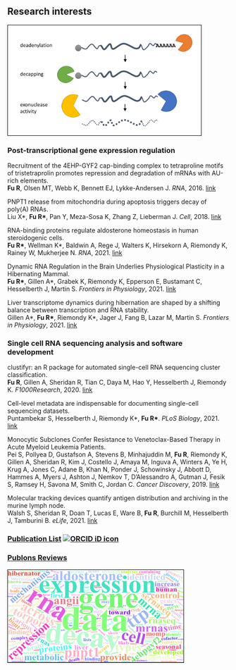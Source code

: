 ## Research interests
<img align="center" width="399" height="210" src="decay.jpg" style="padding:20px;border:1px solid black;background-color:white;" title="Countless Pacmans have been drawn in my career.">

### Post-transcriptional gene expression regulation

Recruitment of the 4EHP-GYF2 cap-binding complex to tetraproline motifs of tristetraprolin promotes repression and degradation of mRNAs with AU-rich elements.<br> __Fu R__, Olsen MT, Webb K, Bennett EJ, Lykke-Andersen J. _RNA_, 2016. [link](https://rnajournal.cshlp.org/content/22/3/373.full)

PNPT1 release from mitochondria during apoptosis triggers decay of poly(A) RNAs.<br> Liu X*, __Fu R*__, Pan Y, Meza-Sosa K, Zhang Z, Lieberman J. _Cell_, 2018. [link](https://www.sciencedirect.com/science/article/pii/S0092867418305105)

RNA-binding proteins regulate aldosterone homeostasis in human steroidogenic cells.<br> **Fu R\***, Wellman K\*, Baldwin A, Rege J, Walters K, Hirsekorn A, Riemondy K, Rainey W, Mukherjee N. _RNA_, 2021. [link](https://rnajournal.cshlp.org/content/27/8/933.full)

Dynamic RNA Regulation in the Brain Underlies Physiological Plasticity in a Hibernating Mammal.<br> **Fu R\***, Gillen A\*, Grabek K, Riemondy K, Epperson E, Bustamant C, Hesselberth J, Martin S. _Frontiers in Physiology_, 2021. [link](https://www.frontiersin.org/articles/10.3389/fphys.2020.624677/full)

Liver transcriptome dynamics during hibernation are shaped by a shifting balance between transcription and RNA stability.<br> Gillen A\*, **Fu R\***, Riemondy K\*, Jager J, Fang B, Lazar M, Martin S. _Frontiers in Physiology_, 2021. [link](https://www.frontiersin.org/articles/10.3389/fphys.2021.662132/full)

### Single cell RNA sequencing analysis and software development
clustifyr: an R package for automated single-cell RNA sequencing cluster classification.<br> __Fu R__, Gillen A, Sheridan R, Tian C, Daya M, Hao Y, Hesselberth J, Riemondy K. _F1000Research_, 2020. [link](https://f1000research.com/articles/9-223)

Cell-level metadata are indispensable for documenting single-cell sequencing datasets.<br>Puntambekar S, Hesselberth J, Riemondy K*, __Fu R*__. _PLoS Biology_, 2021. [link](https://journals.plos.org/plosbiology/article?id=10.1371/journal.pbio.3001077)

Monocytic Subclones Confer Resistance to Venetoclax-Based Therapy in Acute Myeloid Leukemia Patients.<br> Pei S, Pollyea D, Gustafson A, Stevens B, Minhajuddin M, __Fu R__, Riemondy K, Gillen A, Sheridan R, Kim J, Costello J, Amaya M, Inguva A, Winters A, Ye H, Krug A, Jones C, Adane B, Khan N, Ponder J, Schowinsky J, Abbott D, Hammes A, Myers J, Ashton J, Nemkov T, D’Alessandro A, Gutman J, Fesik S, Ramsey H, Savona M, Smith C, Jordan C. _Cancer Discovery_, 2019. [link](https://cancerdiscovery.aacrjournals.org/content/10/4/536)

Molecular tracking devices quantify antigen distribution and archiving in the murine lymph node.<br> Walsh S, Sheridan R, Doan T, Lucas E, Ware B, __Fu R__, Burchill M, Hesselberth J, Tamburini B. _eLife_, 2021. [link](https://elifesciences.org/articles/62781)

### [Publication List](https://scholar.google.com/citations?view_op=list_works&hl=en&user=5K4soB0AAAAJ) <a itemprop="sameAs" content="https://orcid.org/0000-0001-8183-4549" href="https://orcid.org/0000-0001-8183-4549" target="orcid.widget" rel="noopener noreferrer" style="vertical-align:top;"><img src="https://orcid.org/sites/default/files/images/orcid_16x16.png" style="width:1em;margin-right:.5em;" alt="ORCID iD icon"></a>

### [Publons Reviews](https://publons.com/researcher/3054442/rui-fu/)

<img align="center" width="399" height="210" src="wordcloud.jpeg" style=";border:1px solid black;background-color:white;" title="From abstracts">

